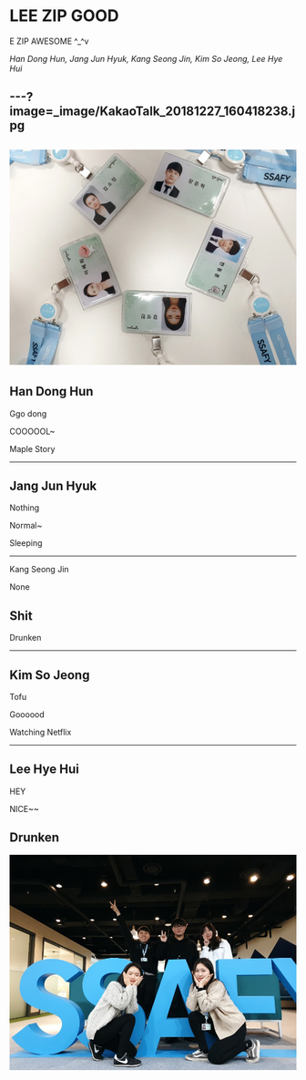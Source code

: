 # LEE ZIP GOOD

E ZIP AWESOME ^_^v

*Han Dong Hun, Jang Jun Hyuk, Kang Seong Jin, Kim So Jeong, Lee Hye Hui*

---?image=_image/KakaoTalk_20181227_160418238.jpg
---
![](/_image/KakaoTalk_20181227_160418238.jpg)
---

## Han Dong Hun

Ggo dong

COOOOOL~

Maple Story

---

## Jang Jun Hyuk

Nothing

Normal~

Sleeping

---

Kang Seong Jin

None

## Shit

Drunken

---

## Kim So Jeong

Tofu

Goooood

Watching Netflix

---

## Lee Hye Hui

HEY

NICE~~

Drunken
---
![](/_image/KakaoTalk_20181227_155527923.jpg)
